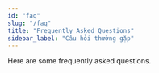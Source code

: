 ```yaml
---
id: "faq"
slug: "/faq"
title: "Frequently Asked Questions"
sidebar_label: "Câu hỏi thường gặp"
---
```


Here are some frequently asked questions.
